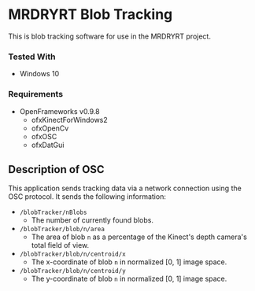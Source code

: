 # MRDRYRT Blob Tracking

This is blob tracking software for use in the MRDRYRT project.

### Tested With

* Windows 10

### Requirements

* OpenFrameworks v0.9.8
  - ofxKinectForWindows2
  - ofxOpenCv
  - ofxOSC
  - ofxDatGui

## Description of OSC

This application sends tracking data via a network connection using the OSC protocol. It sends the following information:

* `/blobTracker/nBlobs`
  - The number of currently found blobs.
* `/blobTracker/blob/n/area`
  - The area of blob `n` as a percentage of the Kinect's depth camera's total field of view.
* `/blobTracker/blob/n/centroid/x`
  - The x-coordinate of blob `n` in normalized [0, 1] image space.
* `/blobTracker/blob/n/centroid/y`
  - The y-coordinate of blob `n` in normalized [0, 1] image space.
